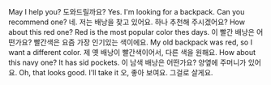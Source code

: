 May I help you?	도와드릴까요?
Yes. I'm looking for a backpack. Can you recommend one?	네. 저는 배낭을 찾고 있어요. 하나 추천해 주시겠어요?
How about this red one? Red is the most popular color thes days.	이 빨간 배낭은 어떤가요? 빨간색은 요즘 가장 인기있는 색이에요.
My old backpack was red, so I want a different color.	제 옛 배낭이 빨간색이어서, 다른 색을 원해요.
How about this navy one? It has sid pockets.	이 남색 배낭은 어떤가요? 양옆에 주머니가 있어요.
Oh, that looks good. I'll take it	오, 좋아 보여요. 그걸로 살게요.
